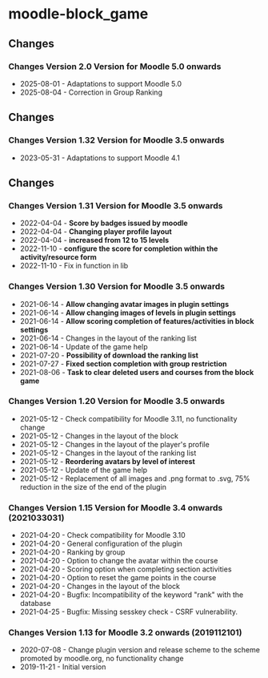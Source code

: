 moodle-block_game
========================

Changes
-------
### Changes Version 2.0 Version for Moodle 5.0 onwards

* 2025-08-01 - Adaptations to support Moodle 5.0
* 2025-08-04 - Correction in Group Ranking

Changes
-------
### Changes Version 1.32 Version for Moodle 3.5 onwards

* 2023-05-31 - Adaptations to support Moodle 4.1

Changes
-------
### Changes Version 1.31 Version for Moodle 3.5 onwards

* 2022-04-04 - **Score by badges issued by moodle**
* 2022-04-04 - **Changing player profile layout**
* 2022-04-04 - **increased from 12 to 15 levels**
* 2022-11-10 - **configure the score for completion within the activity/resource form**
* 2022-11-10 - Fix in function in lib

### Changes Version 1.30 Version for Moodle 3.5 onwards

* 2021-06-14 - **Allow changing avatar images in plugin settings**
* 2021-06-14 - **Allow changing images of levels in plugin settings**
* 2021-06-14 - **Allow scoring completion of features/activities in block settings**
* 2021-06-14 - Changes in the layout of the ranking list
* 2021-06-14 - Update of the game help
* 2021-07-20 - **Possibility of download the ranking list**
* 2021-07-27 - **Fixed section completion with group restriction**
* 2021-08-06 - **Task to clear deleted users and courses from the block game**

### Changes Version 1.20 Version for Moodle 3.5 onwards

* 2021-05-12 - Check compatibility for Moodle 3.11, no functionality change
* 2021-05-12 - Changes in the layout of the block
* 2021-05-12 - Changes in the layout of the player's profile
* 2021-05-12 - Changes in the layout of the ranking list
* 2021-05-12 - **Reordering avatars by level of interest**
* 2021-05-12 - Update of the game help
* 2021-05-12 - Replacement of all images and .png format to .svg, 75% reduction in the size of the end of the plugin

### Changes Version 1.15 Version for Moodle 3.4 onwards (2021033031)

* 2021-04-20 - Check compatibility for Moodle 3.10
* 2021-04-20 - General configuration of the plugin
* 2021-04-20 - Ranking by group
* 2021-04-20 - Option to change the avatar within the course
* 2021-04-20 - Scoring option when completing section activities
* 2021-04-20 - Option to reset the game points in the course
* 2021-04-20 - Changes in the layout of the block
* 2021-04-20 - Bugfix: Incompatibility of the keyword "rank" with the database
* 2021-04-25 - Bugfix: Missing sesskey check - CSRF vulnerability.

### Changes Version 1.13 for Moodle 3.2 onwards (2019112101)

* 2020-07-08 - Change plugin version and release scheme to the scheme promoted by moodle.org, no functionality change
* 2019-11-21 - Initial version
